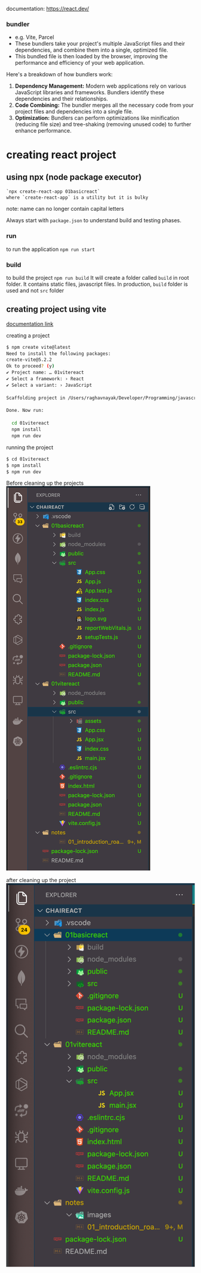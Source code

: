 documentation: https://react.dev/

### bundler
- e.g. Vite, Parcel
- These bundlers take your project's multiple JavaScript files and their dependencies, and combine them into a single, optimized file. 
- This bundled file is then loaded by the browser, improving the performance and efficiency of your web application.

Here's a breakdown of how bundlers work:
1. **Dependency Management:** Modern web applications rely on various JavaScript libraries and frameworks. Bundlers identify these dependencies and their relationships.
2. **Code Combining:** The bundler merges all the necessary code from your project files and dependencies into a single file.
3. **Optimization:** Bundlers can perform optimizations like minification (reducing file size) and tree-shaking (removing unused code) to further enhance performance.


# creating react project

## using npx (node package executor)
	`npx create-react-app 01basicreact`
	where `create-react-app` is a utility but it is bulky

note: name can no longer contain capital letters

Always start with `package.json` to understand build and testing phases.

### run
to run the application
	`npm run start`

### build
to build the project
	`npm run build`
It will create a folder called `build` in root folder. It contains static files, javascript files.
In production, `build` folder is used and not `src` folder

## creating project using vite
[documentation link](https://vitejs.dev/guide/)

creating a project
```sh
$ npm create vite@latest
Need to install the following packages:
create-vite@5.2.2
Ok to proceed? (y) 
✔ Project name: … 01vitereact
✔ Select a framework: › React
✔ Select a variant: › JavaScript

Scaffolding project in /Users/raghavnayak/Developer/Programming/javascript/chaiReact/01vitereact...

Done. Now run:

  cd 01vitereact
  npm install
  npm run dev
```

running the project
```sh
$ cd 01vitereact
$ npm install
$ npm run dev
```

Before cleaning up the projects
![Before cleaning up the projects](./images/react_project_structure_before.png)

after cleaning up the project
![after cleaning up the project](./images/react_project_structure_after.png)